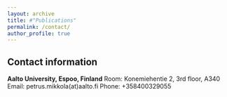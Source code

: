 ```yaml
---
layout: archive
title: #"Publications"
permalink: /contact/
author_profile: true
---
```


<h2>Contact information</h2>

<b>Aalto University, Espoo, Finland</b>
Room: Konemiehentie 2, 3rd floor, A340
Email: petrus.mikkola(at)aalto.fi
Phone: +358400329055
